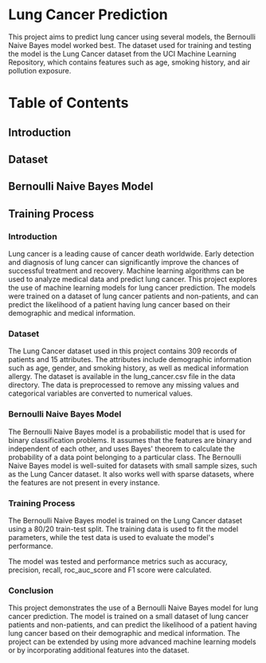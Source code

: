 # Lung Cancer Prediction 

This project aims to predict lung cancer using several models, the  Bernoulli Naive Bayes model worked best. The dataset used for training and testing the model is the Lung Cancer dataset from the UCI Machine Learning Repository, which contains features such as age, smoking history, and air pollution exposure.

# Table of Contents
## Introduction
## Dataset
## Bernoulli Naive Bayes Model
## Training Process

### Introduction
Lung cancer is a leading cause of cancer death worldwide. Early detection and diagnosis of lung cancer can significantly improve the chances of successful treatment and recovery. Machine learning algorithms can be used to analyze medical data and predict lung cancer.
This project explores the use of machine learning models for lung cancer prediction. The models were trained on a dataset of lung cancer patients and non-patients, and can predict the likelihood of a patient having lung cancer based on their demographic and medical information.

### Dataset
The Lung Cancer dataset used in this project contains 309 records of patients and 15 attributes. The attributes include demographic information such as age, gender, and smoking history, as well as medical information allergy.
The dataset is available in the lung_cancer.csv file in the data directory. The data is preprocessed to remove any missing values and categorical variables are converted to numerical values.

### Bernoulli Naive Bayes Model
The Bernoulli Naive Bayes model is a probabilistic model that is used for binary classification problems. It assumes that the features are binary and independent of each other, and uses Bayes' theorem to calculate the probability of a data point belonging to a particular class.
The Bernoulli Naive Bayes model is well-suited for datasets with small sample sizes, such as the Lung Cancer dataset. It also works well with sparse datasets, where the features are not present in every instance.

### Training Process
The Bernoulli Naive Bayes model is trained on the Lung Cancer dataset using a 80/20 train-test split. The training data is used to fit the model parameters, while the test data is used to evaluate the model's performance.

The model was tested and performance metrics such as  accuracy, precision, recall, roc_auc_score and F1 score were calculated.

### Conclusion
This project demonstrates the use of a Bernoulli Naive Bayes model for lung cancer prediction. The model is trained on a small dataset of lung cancer patients and non-patients, and can predict the likelihood of a patient having lung cancer based on their demographic and medical information. The project can be extended by using more advanced machine learning models or by incorporating additional features into the dataset.
